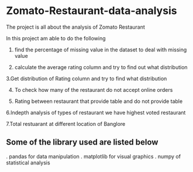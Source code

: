 # Zomato-Restaurant-data-analysis
The project is all about the analysis of Zomato Restaurant 

In this project am able to do the following

1. find the percentage of missing value in the dataset to deal with missing value

2. calculate the average rating column and try to find out what distribution 

3.Get distribution of Rating column and try to find what distribution 

4. To check how many of the restaurant do not accept online orders

5. Rating between restaurant that provide table and do not provide table 

6.Indepth analysis of types of restaurant we have highest voted restaurant

7.Total restuarant at different location of Banglore
 ## Some of the library used are listed below
 . pandas for data manipulation
 . matplotlib for visual graphics
 . numpy of statistical analysis
